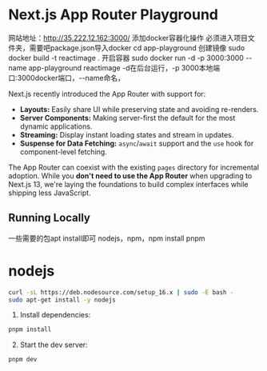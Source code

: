 # Next.js App Router Playground
网站地址：http://35.222.12.162:3000/
添加docker容器化操作
必须进入项目文件夹，需要吧package.json导入docker    cd app-playground
创建镜像 sudo docker build -t reactimage .
开启容器 sudo docker run -d -p 3000:3000 --name app-playground reactimage
-d在后台运行，-p 3000本地端口:3000docker端口，--name命名，


Next.js recently introduced the App Router with support for:

- **Layouts:** Easily share UI while preserving state and avoiding re-renders.
- **Server Components:** Making server-first the default for the most dynamic applications.
- **Streaming:** Display instant loading states and stream in updates.
- **Suspense for Data Fetching:** `async`/`await` support and the `use` hook for component-level fetching.

The App Router can coexist with the existing `pages` directory for incremental adoption. While you **don't need to use the App Router** when upgrading to Next.js 13, we're laying the foundations to build complex interfaces while shipping less JavaScript.

## Running Locally
一些需要的包apt install即可
nodejs，npm，npm install pnpm

# nodejs

```sh
curl -sL https://deb.nodesource.com/setup_16.x | sudo -E bash -
sudo apt-get install -y nodejs
```


1. Install dependencies:

```sh
pnpm install
```

2. Start the dev server:

```sh
pnpm dev
```


